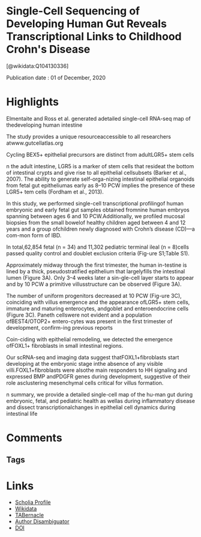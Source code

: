 
Single-Cell Sequencing of Developing Human Gut Reveals Transcriptional Links to Childhood Crohn's Disease
=========================================================================================================
  
  [@wikidata:Q104130336]  
  
Publication date : 01 of December, 2020  

# Highlights

Elmentaite and Ross et al. generated adetailed single-cell RNA-seq map of thedeveloping human intestine

The study provides a unique resourceaccessible to all researchers atwww.gutcellatlas.org


Cycling BEX5+ epithelial precursors are distinct from adultLGR5+ stem cells


n the adult intestine, LGR5 is a marker of stem cells that resideat the bottom of intestinal crypts and give rise to all epithelial cellsubsets (Barker et al., 2007). The ability to generate self-orga-nizing intestinal epithelial organoids from fetal gut epitheliumas early as 8–10 PCW implies the presence of these LGR5+ tem cells (Fordham et al., 2013).

In this study, we performed single-cell transcriptional profilingof human embryonic and early fetal gut samples obtained fromnine human embryos spanning between ages 6 and 10 PCW.Additionally, we profiled mucosal biopsies from the small bowelof healthy children aged between 4 and 12 years and a group ofchildren newly diagnosed with Crohn’s disease (CD)—a com-mon form of IBD.


In total,62,854 fetal (n = 34) and 11,302 pediatric terminal ileal (n = 8)cells passed quality control and doublet exclusion criteria (Fig-ure S1;Table S1).

Approximately midway through the first trimester, the human in-testine is lined by a thick, pseudostratified epithelium that largelyfills the intestinal lumen (Figure 3A). Only 3–4 weeks later a sin-gle-cell layer starts to appear and by 10 PCW a primitive villusstructure can be observed (Figure 3A). 

The number of uniform progenitors decreased at 10 PCW (Fig-ure 3C), coinciding with villus emergence and the appearance ofLGR5+ stem cells, immature and maturing enterocytes, andgoblet and enteroendocrine cells (Figure 3C). Paneth cellswere not evident and a population ofBEST4/OTOP2+ entero-cytes was present in the first trimester of development, confirm-ing previous reports 


 Coin-ciding with epithelial remodeling, we detected the emergence ofFOXL1+ fibroblasts in small intestinal regions.

Our scRNA-seq and imaging data suggest thatFOXL1+fibroblasts start developing at the embryonic stage inthe absence of any visible villi.FOXL1+fibroblasts were alsothe main responders to HH signaling and expressed BMP andPDGFR genes during development, suggestive of their role asclustering mesenchymal cells critical for villus formation. 

n summary, we provide a detailed single-cell map of the hu-man gut during embryonic, fetal, and pediatric health as wellas during inflammatory disease and dissect transcriptionalchanges in epithelial cell dynamics during intestinal life

# Comments

## Tags

# Links
  
 * [Scholia Profile](https://scholia.toolforge.org/work/Q104130336)  
 * [Wikidata](https://www.wikidata.org/wiki/Q104130336)  
 * [TABernacle](https://tabernacle.toolforge.org/?#/tab/manual/Q104130336/P921%3BP4510)  
 * [Author Disambiguator](https://author-disambiguator.toolforge.org/work_item_oauth.php?id=Q104130336&batch_id=&match=1&author_list_id=&doit=Get+author+links+for+work)  
 * [DOI](https://doi.org/10.1016/J.DEVCEL.2020.11.010)  
